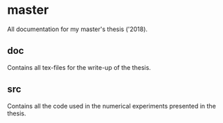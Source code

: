# master
All documentation for my master's thesis ('2018).

## doc
Contains all tex-files for the write-up of the thesis. 

## src
Contains all the code used in the numerical experiments presented in the thesis.
